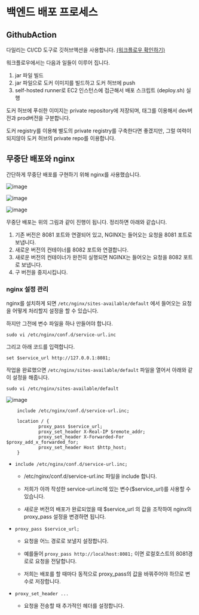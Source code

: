 # 백엔드 배포 프로세스

## GithubAction

다일리는 CI/CD 도구로 깃허브액션을 사용합니다. [(워크플로우 확인하기)](https://github.com/dailry/dailry/blob/develop/.github/workflows/backend-dev-cicd.yml)

워크플로우에서는 다음과 일들이 이루어 집니다. 

1. jar 파일 빌드
2. jar 파일으로 도커 이미지를 빌드하고 도커 허브에 push
3. self-hosted runner로 EC2 인스턴스에 접근해서 배포 스크립트 (deploy.sh) 실행

도커 허브에 푸쉬한 이미지는 private repository에 저장되며, 태그를 이용해서 dev버전과 prod버전을 구분합니다.

도커 registry를 이용해 별도의 private registry를 구축한다면 좋겠지만, 그럴 여력이 되지않아 도커 허브의 private repo를 이용합니다.

## 무중단 배포와 nginx

간단하게 무중단 배포를 구현하기 위해 nginx를 사용했습니다.

![image](https://github.com/dailry/backend-deploy/assets/129571789/8536e301-3a9d-4619-95dd-86bc4d9f2153)

![image](https://github.com/dailry/backend-deploy/assets/129571789/beeaa418-e537-42e0-8f01-0117d51a2ec0)

![image](https://github.com/dailry/backend-deploy/assets/129571789/756c8ccb-eea9-48a2-a521-5b364f408732)

무중단 배포는 위의 그림과 같이 진행이 됩니다. 정리하면 아래와 같습니다.

1. 기존 버전은 8081 포트와 연결되어 있고, NGINX는 들어오는 요청을 8081 포트로 보냅니다.
2. 새로운 버전의 컨테이너를 8082 포트와 연결합니다.
3. 새로운 버전의 컨테이너가 완전히 실행되면 NGINX는 들어오는 요청을 8082 포트로 보냅니다.
4. 구 버전을 중지시킵니다.

### nginx 설정 관리

nginx를 설치하게 되면  `/etc/nginx/sites-available/default` 에서 들어오는 요청을 어떻게 처리할지 설정을 할 수 있습니다.

하지만 그전에 변수 파일을 하나 만들어야 합니다.

```
sudo vi /etc/nginx/conf.d/service-url.inc
```
그리고 아래 코드를 입력합니다.

```
set $service_url http://127.0.0.1:8081;
```

작업을 완료했으면 `/etc/nginx/sites-available/default` 파일을 열어서 아래와 같이 설정을 해줍니다. 

```
sudo vi /etc/nginx/sites-available/default
```

![image](https://github.com/dailry/backend-deploy/assets/129571789/d0a3b5fd-15c4-402a-9ada-97e20003592a)

```
    include /etc/nginx/conf.d/service-url.inc;

    location / {
            proxy_pass $service_url;
            proxy_set_header X-Real-IP $remote_addr;
            proxy_set_header X-Forwarded-For $proxy_add_x_forwarded_for;
            proxy_set_header Host $http_host;
    }
```

- `include /etc/nginx/conf.d/service-url.inc;` 
    
    - /etc/nginx/conf.d/service-url.inc 파일을 include 합니다.

    -  저희가 아까 작성한 service-url.inc에 있는 변수($service_url)를 사용할 수 있습니다.
 
    -  새로운 버전의 배포가 완료되었을 때 $service_url 의 값을 조작하여 nginx의 proxy_pass 설정을 변경하면 됩니다.

- `proxy_pass $service_url;`

   - 요청을 어느 경로로 보낼지 설정합니다. 
    
   - 예를들어 `proxy_pass http://localhost:8081;` 이면 로컬호스트의 8081경로로 요청을 전달합니다.

   - 저희는 배포를 할 때마다 동적으로 proxy_pass의 값을 바꿔주어야 하므로 변수로 저장합니다.

- `proxy_set_header ... ` 
    
    - 요청을 전송할 때 추가적인 헤더를 설정합니다.


